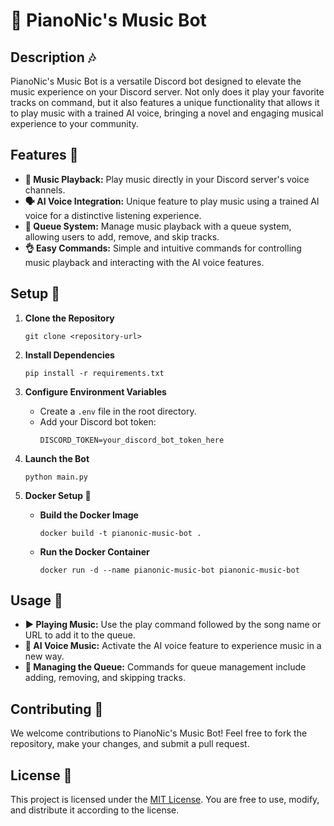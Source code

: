 # 🎹 PianoNic's Music Bot

## Description 🎶
PianoNic's Music Bot is a versatile Discord bot designed to elevate the music experience on your Discord server. Not only does it play your favorite tracks on command, but it also features a unique functionality that allows it to play music with a trained AI voice, bringing a novel and engaging musical experience to your community.

## Features 🌟
- **🎵 Music Playback:** Play music directly in your Discord server's voice channels.
- **🗣️ AI Voice Integration:** Unique feature to play music using a trained AI voice for a distinctive listening experience.
- **📜 Queue System:** Manage music playback with a queue system, allowing users to add, remove, and skip tracks.
- **👌 Easy Commands:** Simple and intuitive commands for controlling music playback and interacting with the AI voice features.

## Setup 🔧
1. **Clone the Repository**
   ```
   git clone <repository-url>
   ```
2. **Install Dependencies**
   ```
   pip install -r requirements.txt
   ```
3. **Configure Environment Variables**
   - Create a `.env` file in the root directory.
   - Add your Discord bot token:
     ```
     DISCORD_TOKEN=your_discord_bot_token_here
     ```
4. **Launch the Bot**
   ```
   python main.py
   ```

5. **Docker Setup 🐳**
   - **Build the Docker Image**
     ```
     docker build -t pianonic-music-bot .
     ```
   - **Run the Docker Container**
     ```
     docker run -d --name pianonic-music-bot pianonic-music-bot
     ```

## Usage 🚀
- **▶️ Playing Music:** Use the play command followed by the song name or URL to add it to the queue.
- **🎤 AI Voice Music:** Activate the AI voice feature to experience music in a new way.
- **🔀 Managing the Queue:** Commands for queue management include adding, removing, and skipping tracks.

## Contributing 🤝
We welcome contributions to PianoNic's Music Bot! Feel free to fork the repository, make your changes, and submit a pull request.

## License 📄
This project is licensed under the [MIT License](LICENSE). You are free to use, modify, and distribute it according to the license.
